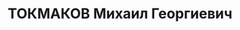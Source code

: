 ---
title: ТОКМАКОВ Михаил Георгиевич
description: "Род. в 1898, Орловская обл., Малоархангельский р-н, дер. Токмаково.\
  \ Начальник отделения 3-го отдела штаба Сибирского ВО. \n  Арестован в 1937. Приговор:\
  \ ВМН. Расстрелян"
---